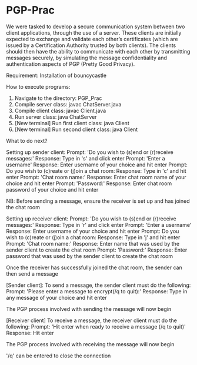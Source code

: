 # PGP-Prac

We were tasked to develop a secure communication system between two client applications, through the use of a server. These clients are initially expected to
exchange and validate each other’s certificates (which are issued by a Certification Authority trusted by both clients). The clients should then have the ability to
communicate with each other by transmitting messages securely, by simulating the message confidentiality and authentication aspects of PGP (Pretty Good Privacy).

Requirement: Installation of bouncycastle

How to execute programs:

1. Navigate to the directory: PGP_Prac
2. Compile server class: javac ChatServer.java
3. Compile client class: javac Client.java
4. Run server class: java ChatServer
5. [New terminal] Run first client class: java Client
6. [New terminal] Run second client class: java Client

What to do next?

Setting up sender client:
Prompt: 'Do you wish to (s)end or (r)receive messages:'
Response: Type in 's' and click enter
Prompt: 'Enter a username'
Response: Enter username of your choice and hit enter
Prompt: Do you wish to (c)reate or (j)oin a chat room:
Response: Type in 'c' and hit enter
Prompt: 'Chat room name:'
Response: Enter chat room name of your choice and hit enter
Prompt: 'Password:'
Response: Enter chat room password of your choice and hit enter

NB: Before sending a message, ensure the receiver is set up and has joined the chat room

Setting up receiver client:
Prompt: 'Do you wish to (s)end or (r)receive messages:'
Response: Type in 'r' and click enter
Prompt: 'Enter a username'
Response: Enter username of your choice and hit enter
Prompt: Do you wish to (c)reate or (j)oin a chat room:
Response: Type in 'j' and hit enter
Prompt: 'Chat room name:'
Response: Enter name that was used by the sender client to create the chat room
Prompt: 'Password:'
Response: Enter password that was used by the sender client to create the chat room

Once the receiver has successfully joined the chat room, the sender can then send a message

[Sender client]:
To send a message, the sender client must do the following:
Prompt: 'Please enter a message to encrypt(/q to quit):'
Response: Type in any message of your choice and hit enter

The PGP process involved with sending the message will now begin

[Receiver client]
To receive a message, the receiver client must do the following:
Prompt: 'Hit enter when ready to receive a message (/q to quit)'
Response: Hit enter

The PGP process involved with receiving the message will now begin

'/q' can be entered to close the connection

